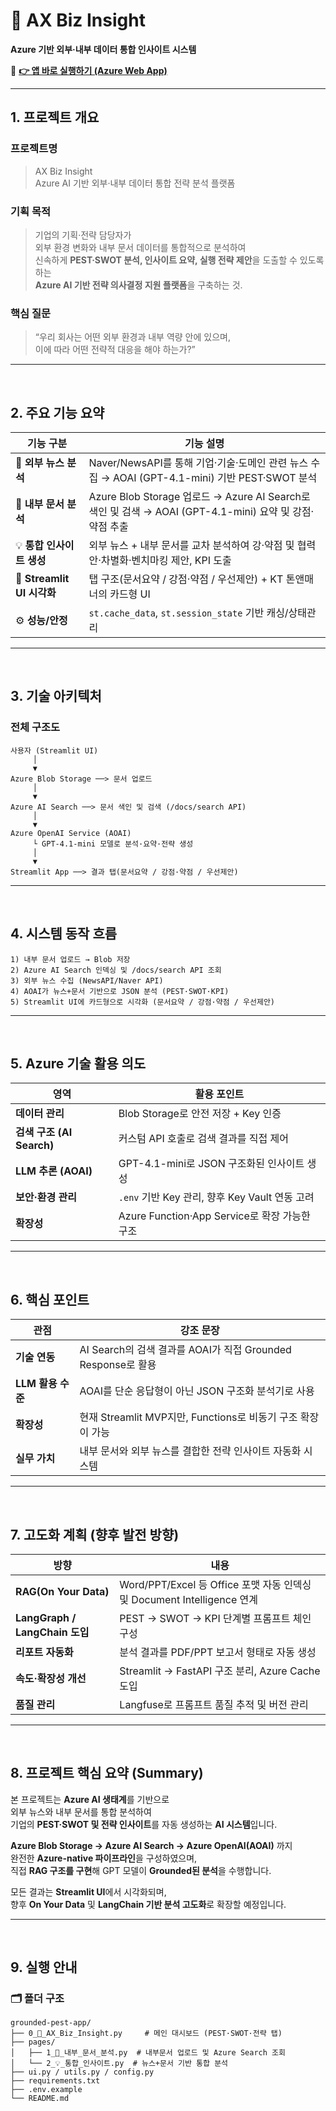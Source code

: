 # 💼 AX Biz Insight
**Azure 기반 외부·내부 데이터 통합 인사이트 시스템**

🔗 **[👉 앱 바로 실행하기 (Azure Web App)](https://proseinkim-102901.azurewebsites.net)**  

---

## 1. 프로젝트 개요

### **프로젝트명**
> AX Biz Insight  
> Azure AI 기반 외부·내부 데이터 통합 전략 분석 플랫폼  

### **기획 목적**
> 기업의 기획·전략 담당자가  
> 외부 환경 변화와 내부 문서 데이터를 통합적으로 분석하여  
> 신속하게 **PEST·SWOT 분석, 인사이트 요약, 실행 전략 제안**을 도출할 수 있도록 하는  
> **Azure AI 기반 전략 의사결정 지원 플랫폼**을 구축하는 것.

### **핵심 질문**
> “우리 회사는 어떤 외부 환경과 내부 역량 안에 있으며,   
> 이에 따라 어떤 전략적 대응을 해야 하는가?”

---
<br>

## 2. 주요 기능 요약

| 기능 구분 | 기능 설명 |
|------------|------------|
| 📰 **외부 뉴스 분석** | Naver/NewsAPI를 통해 기업·기술·도메인 관련 뉴스 수집 → AOAI (GPT-4.1-mini) 기반 PEST·SWOT 분석 |
| 📄 **내부 문서 분석** | Azure Blob Storage 업로드 → Azure AI Search로 색인 및 검색 → AOAI (GPT-4.1-mini) 요약 및 강점·약점 추출 |
| 💡 **통합 인사이트 생성** | 외부 뉴스 + 내부 문서를 교차 분석하여 강·약점 및 협력안·차별화·벤치마킹 제안, KPI 도출 |
| 🎨 **Streamlit UI 시각화** | 탭 구조(문서요약 / 강점·약점 / 우선제안) + KT 톤앤매너의 카드형 UI |
| ⚙️  **성능/안정** | `st.cache_data`, `st.session_state` 기반 캐싱/상태관리 |

---
<br>

## 3️. 기술 아키텍처

### 전체 구조도
```text
사용자 (Streamlit UI)
     │
     ▼
Azure Blob Storage ──> 문서 업로드
     │
     ▼
Azure AI Search ──> 문서 색인 및 검색 (/docs/search API)
     │
     ▼
Azure OpenAI Service (AOAI)
     └ GPT-4.1-mini 모델로 분석·요약·전략 생성
     │
     ▼
Streamlit App ──> 결과 탭(문서요약 / 강점·약점 / 우선제안)
```

---
<br>

## 4. 시스템 동작 흐름
```text
1) 내부 문서 업로드 → Blob 저장  
2) Azure AI Search 인덱싱 및 /docs/search API 조회  
3) 외부 뉴스 수집 (NewsAPI/Naver API)  
4) AOAI가 뉴스+문서 기반으로 JSON 분석 (PEST·SWOT·KPI)  
5) Streamlit UI에 카드형으로 시각화 (문서요약 / 강점·약점 / 우선제안)
```

---

<br>

## 5. Azure 기술 활용 의도
| 영역                    | 활용 포인트                                |
| --------------------- | ------------------------------------- |
| **데이터 관리**            | Blob Storage로 안전 저장 + Key 인증          |
| **검색 구조 (AI Search)** | 커스텀 API 호출로 검색 결과를 직접 제어              |
| **LLM 추론 (AOAI)**     | GPT-4.1-mini로 JSON 구조화된 인사이트 생성       |
| **보안·환경 관리**          | `.env` 기반 Key 관리, 향후 Key Vault 연동 고려  |
| **확장성**               | Azure Function·App Service로 확장 가능한 구조 |


---

<br>

## 6. 핵심 포인트
| 관점            | 강조 문장                                                   |
| ------------- | ------------------------------------------------------- |
| **기술 연동**     | AI Search의 검색 결과를 AOAI가 직접 Grounded Response로 활용 |
| **LLM 활용 수준** | AOAI를 단순 응답형이 아닌 JSON 구조화 분석기로 사용                |
| **확장성**       | 현재 Streamlit MVP지만, Functions로 비동기 구조 확장이 가능      |
| **실무 가치**     | 내부 문서와 외부 뉴스를 결합한 전략 인사이트 자동화 시스템                 |

---

<br>

## 7. 고도화 계획 (향후 발전 방향)

| 방향 | 내용 |
|------|------|
| **RAG(On Your Data)** | Word/PPT/Excel 등 Office 포맷 자동 인덱싱 및 Document Intelligence 연계 |
| **LangGraph / LangChain 도입** | PEST → SWOT → KPI 단계별 프롬프트 체인 구성 |
| **리포트 자동화** | 분석 결과를 PDF/PPT 보고서 형태로 자동 생성 |
| **속도·확장성 개선** | Streamlit → FastAPI 구조 분리, Azure Cache 도입 |
| **품질 관리** | Langfuse로 프롬프트 품질 추적 및 버전 관리 |

---
<br>

## 8. 프로젝트 핵심 요약 (Summary)
본 프로젝트는 **Azure AI 생태계**를 기반으로  
외부 뉴스와 내부 문서를 통합 분석하여  
기업의 **PEST·SWOT 및 전략 인사이트**를 자동 생성하는 **AI 시스템**입니다.  

**Azure Blob Storage → Azure AI Search → Azure OpenAI(AOAI)** 까지  
완전한 **Azure-native 파이프라인**을 구성하였으며,  
직접 **RAG 구조를 구현**해 GPT 모델이 **Grounded된 분석**을 수행합니다.  

모든 결과는 **Streamlit UI**에서 시각화되며,  
향후 **On Your Data** 및 **LangChain 기반 분석 고도화**로 확장할 예정입니다.

---
<br>

## 9. 실행 안내

### 🗂️ 폴더 구조
```text
grounded-pest-app/
├── 0_💼_AX_Biz_Insight.py     # 메인 대시보드 (PEST·SWOT·전략 탭)
├── pages/
│   ├── 1_📄_내부_문서_분석.py  # 내부문서 업로드 및 Azure Search 조회
│   └── 2_💡_통합_인사이트.py  # 뉴스+문서 기반 통합 분석
├── ui.py / utils.py / config.py
├── requirements.txt
├── .env.example
└── README.md
